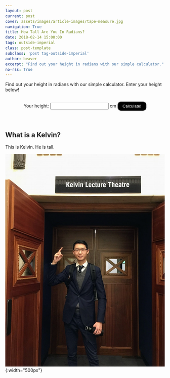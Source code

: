 ```yaml
---
layout: post
current: post
cover: assets/images/article-images/tape-measure.jpg
navigation: True
title: How Tall Are You In Radians?
date: 2018-02-14 15:00:00
tags: outside-imperial
class: post-template
subclass: 'post tag-outside-imperial'
author: beaver
excerpt: "Find out your height in radians with our simple calculator."
no-rss: True
---
```


Find out your height in radians with our simple calculator. Enter your height below!

<center>
<form id="form" style="align-self:left" action="javascript:void(0);">
  Your height: <input type="text" name="original"> cm  
  <input style="background-color: black; border-radius: 10px; color: white; padding: 5px 14px; margin-top:15px;" type="submit" onclick="calculate()" value="Calculate!"/>
</form>
<br>
<div id="results" style="display: none;">
  <span id="kelvins"></span> kelvins<br/>
  <span id="degrees"></span> degrees<br/>
  <br/>
  <strong><span style="font-size: 200%;"><span id="radians"></span> radians</span></strong><br/>
</div>
<br/>
</center>

## What is a Kelvin?
This is Kelvin. He is tall.

![Kelvin, who is tall](assets/images/article-images/kelvin.jpg){:width="500px"}

<script>
  function calculate() {
    var cm = document.getElementById("form").elements[0].value;
    if (!isNaN(cm)) {
      var kelvins = cm / 190;
      var degrees = kelvins - 273.15;
      var radians = degrees * Math.PI / 180;

      document.getElementById("results").style.display = "inline";
      document.getElementById("kelvins").innerHTML = kelvins.toFixed(3);
      document.getElementById("degrees").innerHTML = degrees.toFixed(3);
      document.getElementById("radians").innerHTML = radians.toFixed(3);
    }
  }
</script>
